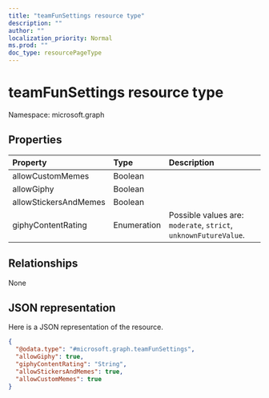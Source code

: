 ```yaml
---
title: "teamFunSettings resource type"
description: ""
author: ""
localization_priority: Normal
ms.prod: ""
doc_type: resourcePageType
---
```


# teamFunSettings resource type


Namespace: microsoft.graph



## Properties
|Property|Type|Description|
|:---|:---|:---|
|allowCustomMemes|Boolean||
|allowGiphy|Boolean||
|allowStickersAndMemes|Boolean||
|giphyContentRating|Enumeration| Possible values are: `moderate`, `strict`, `unknownFutureValue`.|

## Relationships
None

## JSON representation
Here is a JSON representation of the resource.
<!-- {
  "blockType": "resource",
  "@odata.type": "microsoft.graph.teamFunSettings"
}
-->
``` json
{
  "@odata.type": "#microsoft.graph.teamFunSettings",
  "allowGiphy": true,
  "giphyContentRating": "String",
  "allowStickersAndMemes": true,
  "allowCustomMemes": true
}
```

